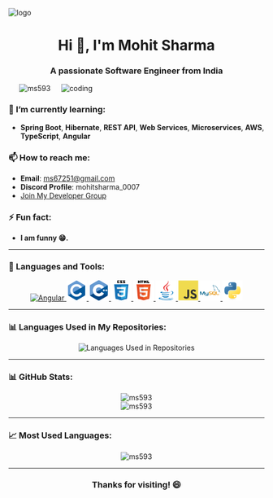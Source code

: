 ![logo](https://user-images.githubusercontent.com/90236635/232446433-d5540fa2-fe28-4bb8-b929-cdb51fe61336.gif)
<h1 align="center">Hi 👋, I'm Mohit Sharma</h1>
<h3 align="center">A passionate Software Engineer from India</h3>
<img align="right" alt="coding" width="400" src="https://user-images.githubusercontent.com/55389276/140866485-8fb1c876-9a8f-4d6a-98dc-08c4981eaf70.gif">

<p align="center">
  <img src="https://komarev.com/ghpvc/?username=ms593&label=Profile%20views&color=0e75b6&style=flat" alt="ms593" />
</p>





### 🌱 I’m currently learning:
- **Spring Boot**, **Hibernate**, **REST API**, **Web Services**, **Microservices**, **AWS**, **TypeScript**, **Angular**

### 📫 How to reach me:
- **Email**: [ms67251@gmail.com](mailto:ms67251@gmail.com)
- **Discord Profile**: mohitsharma_0007
- [Join My Developer Group](https://discord.gg/DfmNh7Wc)


### ⚡ Fun fact:
- **I am funny 😁.**

---



### 🔧 Languages and Tools:
<p align="center">
  <a href="https://angular.io" target="_blank" rel="noreferrer">
    <img src="https://angular.io/assets/images/logos/angular/angular.svg" alt="Angular" width="40" height="40"/>
  </a>
  <a href="https://www.cprogramming.com/" target="_blank" rel="noreferrer">
    <img src="https://raw.githubusercontent.com/devicons/devicon/master/icons/c/c-original.svg" alt="C" width="40" height="40"/>
  </a>
  <a href="https://www.w3schools.com/cpp/" target="_blank" rel="noreferrer">
    <img src="https://raw.githubusercontent.com/devicons/devicon/master/icons/cplusplus/cplusplus-original.svg" alt="C++" width="40" height="40"/>
  </a>
  <a href="https://www.w3schools.com/css/" target="_blank" rel="noreferrer">
    <img src="https://raw.githubusercontent.com/devicons/devicon/master/icons/css3/css3-original-wordmark.svg" alt="CSS" width="40" height="40"/>
  </a>
  <a href="https://www.w3.org/html/" target="_blank" rel="noreferrer">
    <img src="https://raw.githubusercontent.com/devicons/devicon/master/icons/html5/html5-original-wordmark.svg" alt="HTML" width="40" height="40"/>
  </a>
  <a href="https://www.java.com" target="_blank" rel="noreferrer">
    <img src="https://raw.githubusercontent.com/devicons/devicon/master/icons/java/java-original.svg" alt="Java" width="40" height="40"/>
  </a>
  <a href="https://developer.mozilla.org/en-US/docs/Web/JavaScript" target="_blank" rel="noreferrer">
    <img src="https://raw.githubusercontent.com/devicons/devicon/master/icons/javascript/javascript-original.svg" alt="JavaScript" width="40" height="40"/>
  </a>
  <a href="https://www.mysql.com/" target="_blank" rel="noreferrer">
    <img src="https://raw.githubusercontent.com/devicons/devicon/master/icons/mysql/mysql-original-wordmark.svg" alt="MySQL" width="40" height="40"/>
  </a>
  <a href="https://www.python.org" target="_blank" rel="noreferrer">
    <img src="https://raw.githubusercontent.com/devicons/devicon/master/icons/python/python-original.svg" alt="Python" width="40" height="40"/>
  </a>
</p>

---

### 📊 Languages Used in My Repositories:
<p align="center">
  <img src="https://github-readme-stats.vercel.app/api/top-langs/?username=ms593&langs_count=10&layout=compact&hide=html,css&title_color=0e75b6&text_color=333" alt="Languages Used in Repositories" />
</p>

---

### 📊 GitHub Stats:
<p align="center">
  <img src="https://github-readme-stats.vercel.app/api?username=ms593&show_icons=true&locale=en" alt="ms593" />
  <br />
  <img src="https://github-readme-streak-stats.herokuapp.com/?user=ms593&" alt="ms593" />
</p>

---

### 📈 Most Used Languages:
<p align="center">
  <img src="https://github-readme-stats.vercel.app/api/top-langs?username=ms593&show_icons=true&locale=en&layout=compact" alt="ms593" />
</p>

---

<h3 align="center">Thanks for visiting! 😄</h3>
